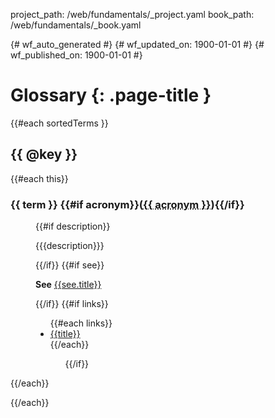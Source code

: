 project_path: /web/fundamentals/_project.yaml
book_path: /web/fundamentals/_book.yaml

{# wf_auto_generated #}
{# wf_updated_on: 1900-01-01 #}
{# wf_published_on: 1900-01-01 #}

# Glossary {: .page-title }

{{#each sortedTerms }}

## {{ @key }}

{{#each this}}
<dl itemscope="" itemType="http://schema.org/Thing">
  <dt>
    <h3 {{#if acronym}}id="{{ acronym }}"{{/if}}>
      <span itemprop="name">{{ term }}</span>
      {{#if acronym}}(<abbr title="{{ term }}" itemprop="alternateName">{{ acronym }}</abbr>){{/if}}
    </h3>
  </dt>
  <dd>
    {{#if description}}<p itemprop="description">{{{description}}}</p>{{/if}}
    {{#if see}}<p><b>See</b> <a href="{{see.link}}" itemprop="mainEntityOfPage">{{see.title}}</a></p>{{/if}}
    {{#if links}}<ul>
      {{#each links}}<li><a href="{{link}}">{{title}}</a></li>{{/each}}
    <ul>{{/if}}
  </dd>
</dl>
{{/each}}

{{/each}}
